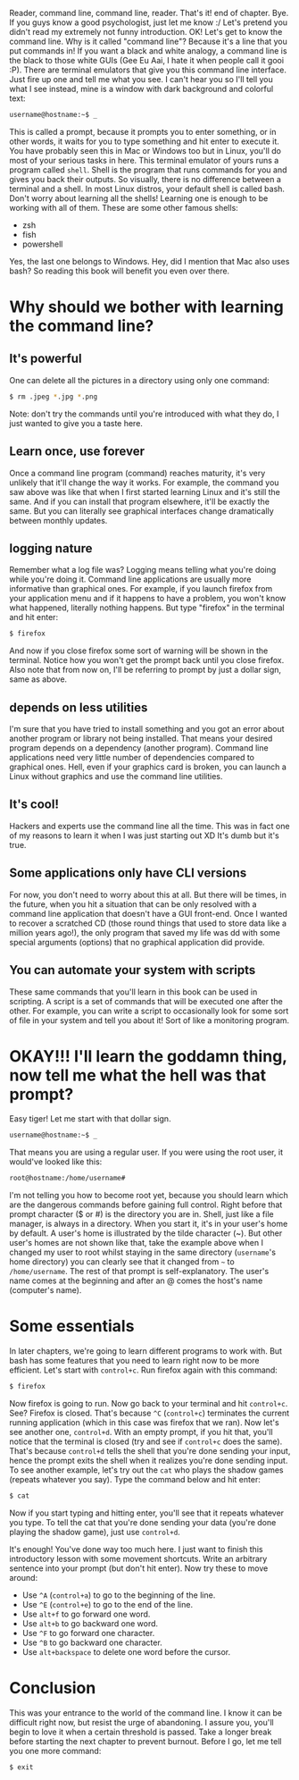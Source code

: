 Reader, command line, command line, reader. That's it! end of chapter. Bye. If you guys know a good psychologist, just let me know :/ Let's pretend you didn't read my extremely not funny introduction. OK! Let's get to know the command line. Why is it called "command line"? Because it's a line that you put commands in! If you want a black and white analogy, a command line is the black to those white GUIs (Gee Eu Aai, I hate it when people call it gooi :P). There are terminal emulators that give you this command line interface. Just fire up one and tell me what you see. I can't hear you so I'll tell you what I see instead, mine is a window with dark background and colorful text:

```bash
username@hostname:~$ _
```

This is called a prompt, because it prompts you to enter something, or in other words, it waits for you to type something and hit enter to execute it. You have probably seen this in Mac or Windows too but in Linux, you'll do most of your serious tasks in here. This terminal emulator of yours runs a program called `shell`. Shell is the program that runs commands for you and gives you back their outputs. So visually, there is no difference between a terminal and a shell. In most Linux distros, your default shell is called bash. Don't worry about learning all the shells! Learning one is enough to be working with all of them. These are some other famous shells:

- zsh
- fish
- powershell

Yes, the last one belongs to Windows. Hey, did I mention that Mac also uses bash? So reading this book will benefit you even over there.

# Why should we bother with learning the command line?

## It's powerful

One can delete all the pictures in a directory using only one command:

```bash
$ rm .jpeg *.jpg *.png
```

<p class="warning">
Note: don't try the commands until you're introduced with what they do, I just wanted to give you a taste here.
</p>

## Learn once, use forever

Once a command line program (command) reaches maturity, it's very unlikely that it'll change the way it works. For example, the command you saw above was like that when I first started learning Linux and it's still the same. And if you can install that program elsewhere, it'll be exactly the same. But you can literally see graphical interfaces change dramatically between monthly updates.

## logging nature

Remember what a log file was? Logging means telling what you're doing while you're doing it. Command line applications are usually more informative than graphical ones. For example, if you launch firefox from your application menu and if it happens to have a problem, you won't know what happened, literally nothing happens. But type "firefox" in the terminal and hit enter:

```bash
$ firefox
```

And now if you close firefox some sort of warning will be shown in the terminal. Notice how you won't get the prompt back until you close firefox. Also note that from now on, I'll be referring to prompt by just a dollar sign, same as above.

## depends on less utilities

I'm sure that you have tried to install something and you got an error about another program or library not being installed. That means your desired program depends on a dependency (another program). Command line applications need very little number of dependencies compared to graphical ones. Hell, even if your graphics card is broken, you can launch a Linux without graphics and use the command line utilities.

## It's cool!

Hackers and experts use the command line all the time. This was in fact one of my reasons to learn it when I was just starting out XD It's dumb but it's true.

## Some applications only have CLI versions

For now, you don't need to worry about this at all. But there will be times, in the future, when you hit a situation that can be only resolved with a command line application that doesn't have a GUI front-end. Once I wanted to recover a scratched CD (those round things that used to store data like a million years ago!), the only program that saved my life was dd with some special arguments (options) that no graphical application did provide.

## You can automate your system with scripts

These same commands that you'll learn in this book can be used in scripting. A script is a set of commands that will be executed one after the other. For example, you can write a script to occasionally look for some sort of file in your system and tell you about it! Sort of like a monitoring program.

# OKAY!!! I'll learn the goddamn thing, now tell me what the hell was that prompt?

Easy tiger! Let me start with that dollar sign.

```bash
username@hostname:~$ _
```

That means you are using a regular user. If you were using the root user, it would've looked like this:

```bash
root@hostname:/home/username#
```

I'm not telling you how to become root yet, because you should learn which are the dangerous commands before gaining full control. Right before that prompt character ($ or #) is the directory you are in. Shell, just like a file manager, is always in a directory. When you start it, it's in your user's home by default. A user's home is illustrated by the tilde character (~). But other user's homes are not shown like that, take the example above when I changed my user to root whilst staying in the same directory (`username`'s home directory) you can clearly see that it changed from `~` to `/home/username`. The rest of that prompt is self-explanatory. The user's name comes at the beginning and after an @ comes the host's name (computer's name).

# Some essentials

In later chapters, we're going to learn different programs to work with. But bash has some features that you need to learn right now to be more efficient. Let's start with `control+c`. Run firefox again with this command:

```bash
$ firefox
```

Now firefox is going to run. Now go back to your terminal and hit `control+c`. See? Firefox is closed. That's because `^C` (`control+c`) terminates the current running application (which in this case was firefox that we ran). Now let's see another one, `control+d`. With an empty prompt, if you hit that, you'll notice that the terminal is closed (try and see if `control+c` does the same). That's because `control+d` tells the shell that you're done sending your input, hence the prompt exits the shell when it realizes you're done sending input. To see another example, let's try out the `cat` who plays the shadow games (repeats whatever you say). Type the command below and hit enter:

```bash
$ cat
```

Now if you start typing and hitting enter, you'll see that it repeats whatever you type. To tell the cat that you're done sending your data (you're done playing the shadow game), just use `control+d`.

It's enough! You've done way too much here. I just want to finish this introductory lesson with some movement shortcuts. Write an arbitrary sentence into your prompt (but don't hit enter). Now try these to move around:

- Use `^A` (`control+a`) to go to the beginning of the line.
- Use `^E` (`control+e`) to go to the end of the line.
- Use `alt+f` to go forward one word.
- Use `alt+b` to go backward one word.
- Use `^F` to go forward one character.
- Use `^B` to go backward one character.
- Use `alt+backspace` to delete one word before the cursor.

# Conclusion

This was your entrance to the world of the command line. I know it can be difficult right now, but resist the urge of abandoning. I assure you, you'll begin to love it when a certain threshold is passed. Take a longer break before starting the next chapter to prevent burnout. Before I go, let me tell you one more command:

```bash
$ exit
```
